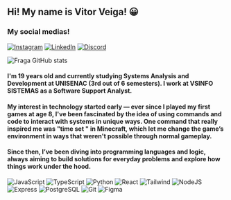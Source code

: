 
## Hi! My name is Vitor Veiga! 😀 
### My social medias! 

[![Instagram](https://img.shields.io/badge/-Instagram-%23E4405F?style=for-the-badge&logo=instagram&logoColor=white)](https://www.instagram.com/vidroxis/) 
[![LinkedIn](https://img.shields.io/badge/LinkedIn-0077B5?style=for-the-badge&logo=linkedin&logoColor=white)](https://www.linkedin.com/in/SEUUSERNAME/)
[![Discord](https://img.shields.io/badge/Discord-7289DA?style=for-the-badge&logo=discord&logoColor=white)](https://discord.com/channels/@SEUUSERNAME/)

![Fraga GitHub stats](https://github-readme-stats.vercel.app/api?username=devveiga&show_icons=true&theme=transparent)



#### I'm 19 years old and currently studying Systems Analysis and Development at UNISENAC (3rd out of 6 semesters). I work at VSINFO SISTEMAS as a Software Support Analyst.
#### My interest in technology started early — ever since I played my first games at age 8, I've been fascinated by the idea of using commands and code to interact with systems in unique ways. One command that really inspired me was "time set " in Minecraft, which let me change the game’s environment in ways that weren't possible through normal gameplay.
#### Since then, I’ve been diving into programming languages and logic, always aiming to build solutions for everyday problems and explore how things work under the hood.

![JavaScript](https://img.shields.io/badge/JavaScript-F7DF1E?style=for-the-badge&logo=javascript&logoColor=black)
![TypeScript](https://img.shields.io/badge/TypeScript-007ACC?style=for-the-badge&logo=typescript&logoColor=white)
![Python](https://img.shields.io/badge/python-3670A0?style=for-the-badge&logo=python&logoColor=ffdd54)
![React](https://img.shields.io/badge/React-20232A?style=for-the-badge&logo=react&logoColor=61DAFB)
![Tailwind](https://img.shields.io/badge/tailwindcss-%2338B2AC.svg?style=for-the-badge&logo=tailwind-css&logoColor=white)
![NodeJS](https://img.shields.io/badge/node.js-6DA55F?style=for-the-badge&logo=node.js&logoColor=white)
![Express](https://img.shields.io/badge/express.js-%23404d59.svg?style=for-the-badge&logo=express&logoColor=%2361DAFB)
![PostgreSQL](https://img.shields.io/badge/PostgreSQL-000?style=for-the-badge&logo=postgresql)
![Git](https://img.shields.io/badge/GIT-E44C30?style=for-the-badge&logo=git&logoColor=white)
![Figma](https://img.shields.io/badge/Figma-696969?style=for-the-badge&logo=figma&logoColor=figma)


